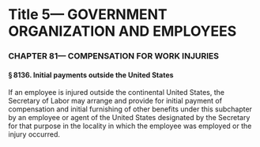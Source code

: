 
# Title 5— GOVERNMENT ORGANIZATION AND EMPLOYEES
### CHAPTER 81— COMPENSATION FOR WORK INJURIES
#### § 8136. Initial payments outside the United States

If an employee is injured outside the continental United States, the Secretary of Labor may arrange and provide for initial payment of compensation and initial furnishing of other benefits under this subchapter by an employee or agent of the United States designated by the Secretary for that purpose in the locality in which the employee was employed or the injury occurred.
